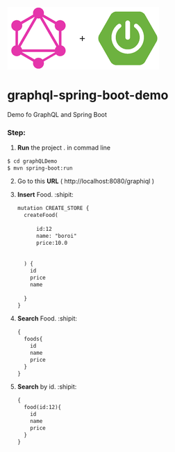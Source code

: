 
![This is an image](https://github.com/ismailraju/graphQLDemo/blob/main/graphql-spring-boot.png)
# graphql-spring-boot-demo
Demo fo GraphQL and Spring Boot

### Step:  
1. **Run** the project . in commad line   
~~~
$ cd graphQLDemo 
$ mvn spring-boot:run
~~~
 
2. Go to this **URL** ( http://localhost:8080/graphiql )
3. **Insert** Food. :shipit:
    ```
    mutation CREATE_STORE {
      createFood(

          id:12
          name: "boroi"
          price:10.0


      ) {
        id 
        price
        name

      }
    }
    ```
  
 4. **Search** Food. :shipit:

    ```
    {
      foods{
        id
        name
        price
      }
    }
    ```

5. **Search** by id. :shipit:
    ```
    {
      food(id:12){
        id
        name
        price
      }
    }
    ```

